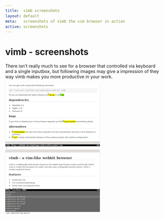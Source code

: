 ```yaml
---
title:  vimb screenshots
layout: default
meta:   screenshots of vimb the vim browser in action
active: screenshots
---
```


# vimb - screenshots

There isn't really much to see for a browser that controlled via keyboard and
a single inputbox, but following images may give a impression of they way vimb
makes you more productive in your work.

[![link hinting](media/tn/vimb-hints.png "link hinting (688x472 33kB)")](media/vimb-hints.png)
[![setting completion of vimb](media/tn/vimb-completion.png "completion of settings (688x472 11kB)")](media/vimb-completion.png)
